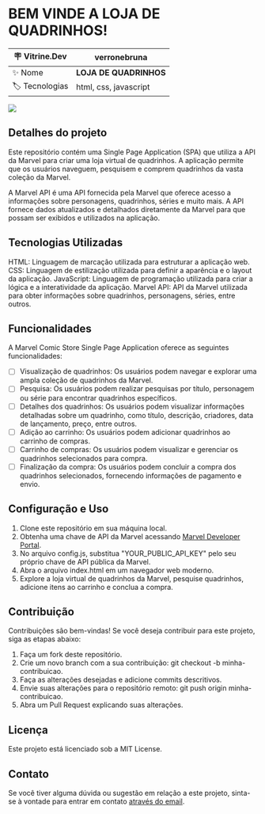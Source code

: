 # BEM VINDE A LOJA DE QUADRINHOS!

| :placard: Vitrine.Dev | verronebruna |
| -  | - |
| :sparkles: Nome        | **LOJA DE QUADRINHOS**
| :label: Tecnologias | html, css, javascript

![](https://i0.wp.com/www.portaldonerd.com.br/wp-content/uploads/2017/06/comics.jpg?fit=1024%2C585&ssl=1#vitrinedev)

## Detalhes do projeto
Este repositório contém uma Single Page Application (SPA) que utiliza a API da Marvel para criar uma loja virtual de quadrinhos. A aplicação permite que os usuários naveguem, pesquisem e comprem quadrinhos da vasta coleção da Marvel.

A Marvel API é uma API fornecida pela Marvel que oferece acesso a informações sobre personagens, quadrinhos, séries e muito mais. A API fornece dados atualizados e detalhados diretamente da Marvel para que possam ser exibidos e utilizados na aplicação.

## Tecnologias Utilizadas
HTML: Linguagem de marcação utilizada para estruturar a aplicação web.
CSS: Linguagem de estilização utilizada para definir a aparência e o layout da aplicação.
JavaScript: Linguagem de programação utilizada para criar a lógica e a interatividade da aplicação.
Marvel API: API da Marvel utilizada para obter informações sobre quadrinhos, personagens, séries, entre outros.

## Funcionalidades 
A Marvel Comic Store Single Page Application oferece as seguintes funcionalidades:

- [ ] Visualização de quadrinhos: Os usuários podem navegar e explorar uma ampla coleção de quadrinhos da Marvel.
- [ ] Pesquisa: Os usuários podem realizar pesquisas por título, personagem ou série para encontrar quadrinhos específicos.
- [ ] Detalhes dos quadrinhos: Os usuários podem visualizar informações detalhadas sobre um quadrinho, como título, descrição, criadores, data de lançamento, preço, entre outros.
- [ ] Adição ao carrinho: Os usuários podem adicionar quadrinhos ao carrinho de compras.
- [ ] Carrinho de compras: Os usuários podem visualizar e gerenciar os quadrinhos selecionados para compra.
- [ ] Finalização da compra: Os usuários podem concluir a compra dos quadrinhos selecionados, fornecendo informações de pagamento e envio.

## Configuração e Uso
1. Clone este repositório em sua máquina local.
2. Obtenha uma chave de API da Marvel acessando [Marvel Developer Portal](https://developer.marvel.com/).
3. No arquivo config.js, substitua "YOUR_PUBLIC_API_KEY" pelo seu próprio chave de API pública da Marvel.
4. Abra o arquivo index.html em um navegador web moderno.
5. Explore a loja virtual de quadrinhos da Marvel, pesquise quadrinhos, adicione itens ao carrinho e conclua a compra.

## Contribuição
Contribuições são bem-vindas! Se você deseja contribuir para este projeto, siga as etapas abaixo:

1. Faça um fork deste repositório.
2. Crie um novo branch com a sua contribuição: git checkout -b minha-contribuicao.
3. Faça as alterações desejadas e adicione commits descritivos.
4. Envie suas alterações para o repositório remoto: git push origin minha-contribuicao.
5. Abra um Pull Request explicando suas alterações.

## Licença
Este projeto está licenciado sob a MIT License.

## Contato
Se você tiver alguma dúvida ou sugestão em relação a este projeto, sinta-se à vontade para entrar em contato [através do email](mailto:verronebruna@gmail.com).
